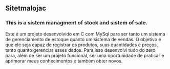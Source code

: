 ## Sitetmalojac
### This is a sistem managment of stock and sistem of sale.
Este é um projeto desenvolvido em C com MySql para ser tanto um sistema de gerenciamento de estoque quanto um sistema de vendas.
O  objetivo é que ele seja capaz de registrar os produtos, suas quantidades e preços, tanto quanto gerenciar esses dados. Para isso desenvolvi tudo do zero para, além de ser um projeto funcional, ser uma oportunidade de praticar e aprimorar meus conhecimentos e também obter novos.

